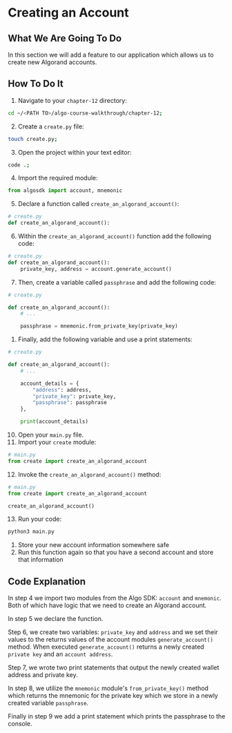 # Creating an Account

## What We Are Going To Do
In this section we will add a feature to our application which allows us to create new Algorand accounts.

## How To Do It
1. Navigate to your `chapter-12` directory:
```sh
cd ~/<PATH TO>/algo-course-walkthrough/chapter-12;
```
2. Create a `create.py` file:
```sh
touch create.py;
```
3. Open the project within your text editor:
```sh
code .;
```
4. Import the required module:
```python
from algosdk import account, mnemonic
```
5. Declare a function called `create_an_algorand_account()`:
```python
# create.py
def create_an_algorand_account():
```
6. Within the `create_an_algorand_account()` function add the following code:
```python
# create.py
def create_an_algorand_account():
    private_key, address = account.generate_account()
```
7. Then, create a variable called `passphrase` and add the following code:
```python
# create.py

def create_an_algorand_account():
    # ...

    passphrase = mnemonic.from_private_key(private_key)
```
1. Finally, add the following variable and use a print statements:
```python
# create.py

def create_an_algorand_account():
    # ...

    account_details = {
        "address": address,
        "private_key": private_key,
        "passphrase": passphrase
    },

    print(account_details)
```
10. Open your `main.py` file.
11. Import your `create` module:
```py
# main.py
from create import create_an_algorand_account
```
12. Invoke the `create_an_algorand_account()` method:
```py
# main.py
from create import create_an_algorand_account

create_an_algorand_account()
```
13. Run your code:
```sh
python3 main.py
```
1.  Store your new account information somewhere safe
2.  Run this function again so that you have a second account and store that information

## Code Explanation
In step 4 we import two modules from the Algo SDK: `account` and `mnemonic`. Both of which have logic that we need to create an Algorand account.

In step 5 we declare the function.

Step 6, we create two variables: `private_key` and `address` and we set their values to the returns values of the account modules `generate_account()` method. When executed `generate_account()` returns a newly created `private key` and an `account address`.

Step 7, we wrote two print statements that output the newly created wallet address and private key.

In step 8, we utilize the `mnemonic` module's `from_private_key()` method which returns the mnemonic for the private key which we store in a newly created variable `passphrase`.

Finally in step 9 we add a print statement which prints the passphrase to the console.